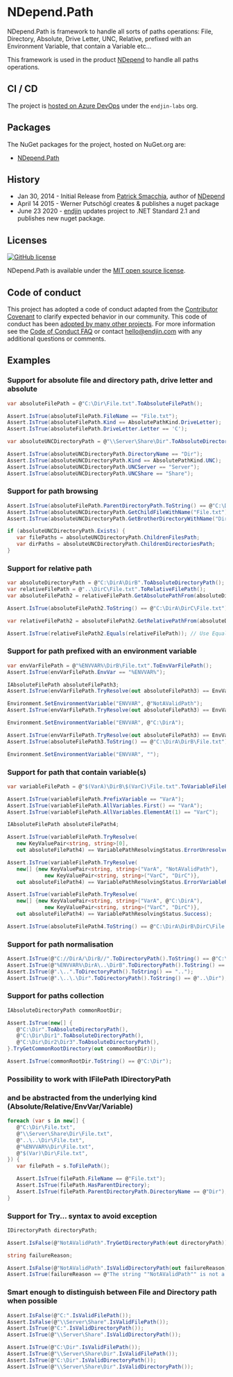 # NDepend.Path

NDepend.Path is framework to handle all sorts of paths operations: File, Directory, Absolute, Drive Letter, UNC, Relative, prefixed with an Environment Variable, that contain a Variable etc... 

This framework is used in the product [NDepend](https://ndepend.com) to handle all paths operations.

## CI / CD

The project is [hosted on Azure DevOps](https://dev.azure.com/endjin-labs/NDepend.Path) under the `endjin-labs` org.

## Packages

The NuGet packages for the project, hosted on NuGet.org are:

- [NDepend.Path](https://www.nuget.org/packages/NDepend.Path)

## History

- Jan 30, 2014 - Initial Release from [Patrick Smacchia](https://github.com/psmacchia/NDepend.Path), author of [NDepend](https://ndepend.com)
- April 14 2015 - Werner Putschögl creates & publishes a nuget package 
- June 23 2020 - [endjin](https://endjin.com) updates project to .NET Standard 2.1 and publishes new nuget package.

## Licenses

[![GitHub license](https://img.shields.io/badge/MIT-blue.svg)](https://github.com/endjin/NDepend.Path/blob/master/LICENSE)

NDepend.Path is available under the [MIT open source license](https://github.com/endjin/NDepend.Path/blob/master/LICENSE).

## Code of conduct

This project has adopted a code of conduct adapted from the [Contributor Covenant](http://contributor-covenant.org/) to clarify expected behavior in our community. This code of conduct has been [adopted by many other projects](http://contributor-covenant.org/adopters/). For more information see the [Code of Conduct FAQ](https://opensource.microsoft.com/codeofconduct/faq/) or contact [&#104;&#101;&#108;&#108;&#111;&#064;&#101;&#110;&#100;&#106;&#105;&#110;&#046;&#099;&#111;&#109;](&#109;&#097;&#105;&#108;&#116;&#111;:&#104;&#101;&#108;&#108;&#111;&#064;&#101;&#110;&#100;&#106;&#105;&#110;&#046;&#099;&#111;&#109;) with any additional questions or comments.

## Examples

### Support for absolute file and directory path, drive letter and absolute

```csharp
var absoluteFilePath = @"C:\Dir\File.txt".ToAbsoluteFilePath();

Assert.IsTrue(absoluteFilePath.FileName == "File.txt");
Assert.IsTrue(absoluteFilePath.Kind == AbsolutePathKind.DriveLetter);
Assert.IsTrue(absoluteFilePath.DriveLetter.Letter == 'C');

var absoluteUNCDirectoryPath = @"\\Server\Share\Dir".ToAbsoluteDirectoryPath();

Assert.IsTrue(absoluteUNCDirectoryPath.DirectoryName == "Dir");
Assert.IsTrue(absoluteUNCDirectoryPath.Kind == AbsolutePathKind.UNC);
Assert.IsTrue(absoluteUNCDirectoryPath.UNCServer == "Server");
Assert.IsTrue(absoluteUNCDirectoryPath.UNCShare == "Share");
```

### Support for path browsing

```csharp
Assert.IsTrue(absoluteFilePath.ParentDirectoryPath.ToString() == @"C:\Dir");
Assert.IsTrue(absoluteUNCDirectoryPath.GetChildFileWithName("File.txt").ToString() == @"\\Server\Share\Dir\File.txt");
Assert.IsTrue(absoluteUNCDirectoryPath.GetBrotherDirectoryWithName("Dir2").ToString() == @"\\Server\Share\Dir2");

if (absoluteUNCDirectoryPath.Exists) {
   var filePaths = absoluteUNCDirectoryPath.ChildrenFilesPath;
   var dirPaths = absoluteUNCDirectoryPath.ChildrenDirectoriesPath;
}
```

### Support for relative path

```csharp
var absoluteDirectoryPath = @"C:\DirA\DirB".ToAbsoluteDirectoryPath();
var relativeFilePath = @"..\DirC\File.txt".ToRelativeFilePath();
var absoluteFilePath2 = relativeFilePath.GetAbsolutePathFrom(absoluteDirectoryPath);

Assert.IsTrue(absoluteFilePath2.ToString() == @"C:\DirA\DirC\File.txt");

var relativeFilePath2 = absoluteFilePath2.GetRelativePathFrom(absoluteDirectoryPath);

Assert.IsTrue(relativeFilePath2.Equals(relativeFilePath)); // Use Equals() for path comparison, dont use ==
```

### Support for path prefixed with an environment variable

```csharp
var envVarFilePath = @"%ENVVAR%\DirB\File.txt".ToEnvVarFilePath();
Assert.IsTrue(envVarFilePath.EnvVar == "%ENVVAR%");

IAbsoluteFilePath absoluteFilePath3;
Assert.IsTrue(envVarFilePath.TryResolve(out absoluteFilePath3) == EnvVarPathResolvingStatus.ErrorUnresolvedEnvVar);

Environment.SetEnvironmentVariable("ENVVAR", @"NotAValidPath");
Assert.IsTrue(envVarFilePath.TryResolve(out absoluteFilePath3) == EnvVarPathResolvingStatus.ErrorEnvVarResolvedButCannotConvertToAbsolutePath);

Environment.SetEnvironmentVariable("ENVVAR", @"C:\DirA");

Assert.IsTrue(envVarFilePath.TryResolve(out absoluteFilePath3) == EnvVarPathResolvingStatus.Success);
Assert.IsTrue(absoluteFilePath3.ToString() == @"C:\DirA\DirB\File.txt");

Environment.SetEnvironmentVariable("ENVVAR", "");
```

### Support for path that contain variable(s)

```csharp
var variableFilePath = @"$(VarA)\DirB\$(VarC)\File.txt".ToVariableFilePath();

Assert.IsTrue(variableFilePath.PrefixVariable == "VarA");
Assert.IsTrue(variableFilePath.AllVariables.First() == "VarA");
Assert.IsTrue(variableFilePath.AllVariables.ElementAt(1) == "VarC");

IAbsoluteFilePath absoluteFilePath4;

Assert.IsTrue(variableFilePath.TryResolve(
   new KeyValuePair<string, string>[0],
   out absoluteFilePath4) == VariablePathResolvingStatus.ErrorUnresolvedVariable);

Assert.IsTrue(variableFilePath.TryResolve(
   new[] {new KeyValuePair<string, string>("VarA", "NotAValidPath"),
            new KeyValuePair<string, string>("VarC", "DirC")},
   out absoluteFilePath4) == VariablePathResolvingStatus.ErrorVariableResolvedButCannotConvertToAbsolutePath);

Assert.IsTrue(variableFilePath.TryResolve(
   new[] {new KeyValuePair<string, string>("VarA", @"C:\DirA"),
            new KeyValuePair<string, string>("VarC", "DirC")},
   out absoluteFilePath4) == VariablePathResolvingStatus.Success);

Assert.IsTrue(absoluteFilePath4.ToString() == @"C:\DirA\DirB\DirC\File.txt");
```

### Support for path normalisation

```csharp
Assert.IsTrue(@"C://DirA/\DirB//".ToDirectoryPath().ToString() == @"C:\DirA\DirB");
Assert.IsTrue(@"%ENVVAR%\DirA\..\DirB".ToDirectoryPath().ToString() == @"%ENVVAR%\DirB");
Assert.IsTrue(@".\..".ToDirectoryPath().ToString() == "..");
Assert.IsTrue(@".\..\.\Dir".ToDirectoryPath().ToString() == @"..\Dir");
```

### Support for paths collection

```csharp
IAbsoluteDirectoryPath commonRootDir;

Assert.IsTrue(new[] {
   @"C:\Dir".ToAbsoluteDirectoryPath(),
   @"C:\Dir\Dir1".ToAbsoluteDirectoryPath(),
   @"C:\Dir\Dir2\Dir3".ToAbsoluteDirectoryPath(),
}.TryGetCommonRootDirectory(out commonRootDir));

Assert.IsTrue(commonRootDir.ToString() == @"C:\Dir");
```

### Possibility to work with IFilePath IDirectoryPath

### and be abstracted from the underlying kind (Absolute/Relative/EnvVar/Variable)

```csharp
foreach (var s in new[] {
   @"C:\Dir\File.txt",
   @"\\Server\Share\Dir\File.txt",
   @"..\..\Dir\File.txt",
   @"%ENVVAR%\Dir\File.txt",
   @"$(Var)\Dir\File.txt",
}) {
   var filePath = s.ToFilePath();

   Assert.IsTrue(filePath.FileName == @"File.txt");
   Assert.IsTrue(filePath.HasParentDirectory);
   Assert.IsTrue(filePath.ParentDirectoryPath.DirectoryName == @"Dir");
}
```

### Support for Try... syntax to avoid exception

```csharp
IDirectoryPath directoryPath;

Assert.IsFalse(@"NotAValidPath".TryGetDirectoryPath(out directoryPath));

string failureReason;

Assert.IsFalse(@"NotAValidPath".IsValidDirectoryPath(out failureReason));
Assert.IsTrue(failureReason == @"The string ""NotAValidPath"" is not a valid directory path.");
```

### Smart enough to distinguish between File and Directory path when possible

```csharp
Assert.IsFalse(@"C:".IsValidFilePath());
Assert.IsFalse(@"\\Server\Share".IsValidFilePath());
Assert.IsTrue(@"C:".IsValidDirectoryPath());
Assert.IsTrue(@"\\Server\Share".IsValidDirectoryPath());

Assert.IsTrue(@"C:\Dir".IsValidFilePath());
Assert.IsTrue(@"\\Server\Share\Dir".IsValidFilePath());
Assert.IsTrue(@"C:\Dir".IsValidDirectoryPath());
Assert.IsTrue(@"\\Server\Share\Dir".IsValidDirectoryPath());
```